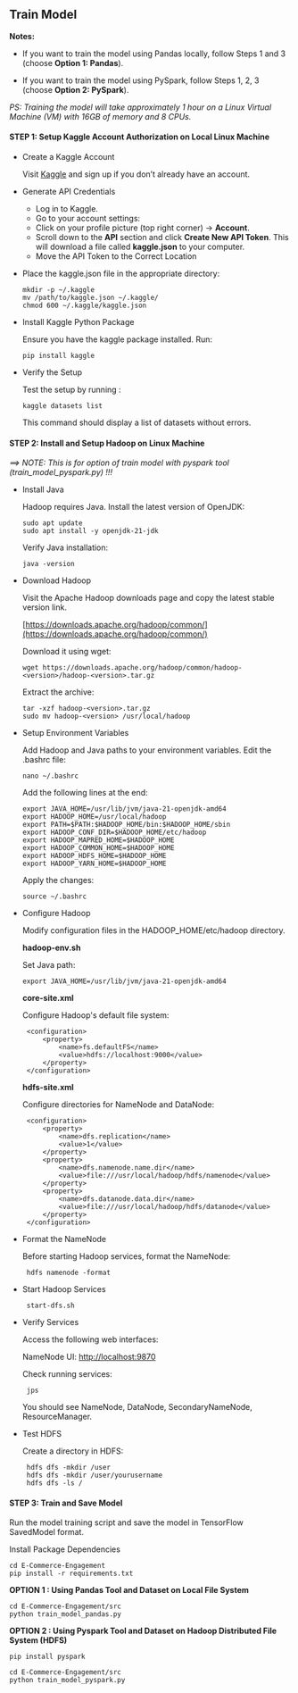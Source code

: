 ## Train Model

**Notes:**

- If you want to train the model using Pandas locally, follow Steps 1 and 3 (choose **Option 1: Pandas**).

- If you want to train the model using PySpark, follow Steps 1, 2, 3 (choose **Option 2: PySpark**).

_PS: Training the model will take approximately 1 hour on a Linux Virtual Machine (VM) with 16GB of memory and 8 CPUs._

   
#### **STEP 1: Setup Kaggle Account Authorization on Local Linux Machine**

   - Create a Kaggle Account
  
     Visit [Kaggle](https://www.kaggle.com/) and sign up if you don’t already have an account.

   - Generate API Credentials
        - Log in to Kaggle.
        - Go to your account settings:
        - Click on your profile picture (top right corner) → **Account**.
        - Scroll down to the **API** section and click **Create New API Token**. This will download a file called **kaggle.json** to your computer.
        -  Move the API Token to the Correct Location

   -  Place the kaggle.json file in the appropriate directory:  
      ```
      mkdir -p ~/.kaggle
      mv /path/to/kaggle.json ~/.kaggle/
      chmod 600 ~/.kaggle/kaggle.json       
      ```

   - Install Kaggle Python Package
  
      Ensure you have the kaggle package installed. Run:
  
      ```
      pip install kaggle 
      ```
      
   - Verify the Setup
    
      Test the setup by running :
  
      ```
      kaggle datasets list   
      ```
      
      This command should display a list of datasets without errors.
  
      
#### **STEP 2: Install and Setup Hadoop on Linux Machine**

   *==> NOTE: This is for option of train model with pyspark tool (train_model_pyspark.py) !!!*
    
   - Install Java

     Hadoop requires Java. Install the latest version of OpenJDK:
   
     ```
     sudo apt update
     sudo apt install -y openjdk-21-jdk     
     ```
    
     Verify Java installation:
   
     ```
     java -version  
     ```
    
   - Download Hadoop

     Visit the Apache Hadoop downloads page and copy the latest stable version link.

     [https://downloads.apache.org/hadoop/common/](https://downloads.apache.org/hadoop/common/)

     Download it using wget:
   
     ```
     wget https://downloads.apache.org/hadoop/common/hadoop-<version>/hadoop-<version>.tar.gz     
     ```
    
     Extract the archive:
   
     ```
     tar -xzf hadoop-<version>.tar.gz
     sudo mv hadoop-<version> /usr/local/hadoop      
     ```
    
   - Setup Environment Variables

     Add Hadoop and Java paths to your environment variables. Edit the .bashrc file:
   
     ```
     nano ~/.bashrc      
     ```

     Add the following lines at the end:

     ```
     export JAVA_HOME=/usr/lib/jvm/java-21-openjdk-amd64
     export HADOOP_HOME=/usr/local/hadoop
     export PATH=$PATH:$HADOOP_HOME/bin:$HADOOP_HOME/sbin
     export HADOOP_CONF_DIR=$HADOOP_HOME/etc/hadoop
     export HADOOP_MAPRED_HOME=$HADOOP_HOME
     export HADOOP_COMMON_HOME=$HADOOP_HOME
     export HADOOP_HDFS_HOME=$HADOOP_HOME
     export HADOOP_YARN_HOME=$HADOOP_HOME      
     ```
    
     Apply the changes:
   
     ```
     source ~/.bashrc      
     ```
    
   - Configure Hadoop

     Modify configuration files in the HADOOP_HOME/etc/hadoop directory.

     **hadoop-env.sh**

     Set Java path:
     ```
     export JAVA_HOME=/usr/lib/jvm/java-21-openjdk-amd64     
     ```
    
     **core-site.xml**

     Configure Hadoop's default file system:

     ```
      <configuration>
          <property>
              <name>fs.defaultFS</name>
              <value>hdfs://localhost:9000</value>
          </property>
      </configuration>      
     ```
    
     **hdfs-site.xml**

     Configure directories for NameNode and DataNode:

     ```
      <configuration>
          <property>
              <name>dfs.replication</name>
              <value>1</value>
          </property>
          <property>
              <name>dfs.namenode.name.dir</name>
              <value>file:///usr/local/hadoop/hdfs/namenode</value>
          </property>
          <property>
              <name>dfs.datanode.data.dir</name>
              <value>file:///usr/local/hadoop/hdfs/datanode</value>
          </property>
      </configuration>      
     ```
        
   - Format the NameNode

     Before starting Hadoop services, format the NameNode:

     ```
      hdfs namenode -format      
     ```
    
   - Start Hadoop Services

     ```
      start-dfs.sh            
     ```
    
   - Verify Services

     Access the following web interfaces:

     NameNode UI: [http://localhost:9870](http://localhost:9870)

     Check running services:
   
     ```
      jps      
     ```
    
     You should see NameNode, DataNode, SecondaryNameNode, ResourceManager.

  - Test HDFS

      Create a directory in HDFS:
   
       ```
        hdfs dfs -mkdir /user
        hdfs dfs -mkdir /user/yourusername
        hdfs dfs -ls /        
       ```
   
#### **STEP 3: Train and Save Model**

   Run the model training script and save the model in TensorFlow SavedModel format.

   Install Package Dependencies

   ```
   cd E-Commerce-Engagement
   pip install -r requirements.txt  
   ```

   **OPTION 1 : Using Pandas Tool and Dataset on Local File System**

   ```
   cd E-Commerce-Engagement/src
   python train_model_pandas.py  
   ```

   **OPTION 2 : Using Pyspark Tool and Dataset on Hadoop Distributed File System (HDFS)**

   ```
   pip install pyspark
    
   cd E-Commerce-Engagement/src
   python train_model_pyspark.py   
   ```
